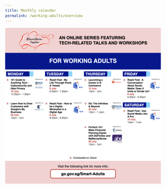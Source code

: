 ```yaml
---
title: Monthly calendar
permalink: /working-adults/overview
---
```

![Alt text for image on Isomer site](/images/WA%20-%20Jul.png)